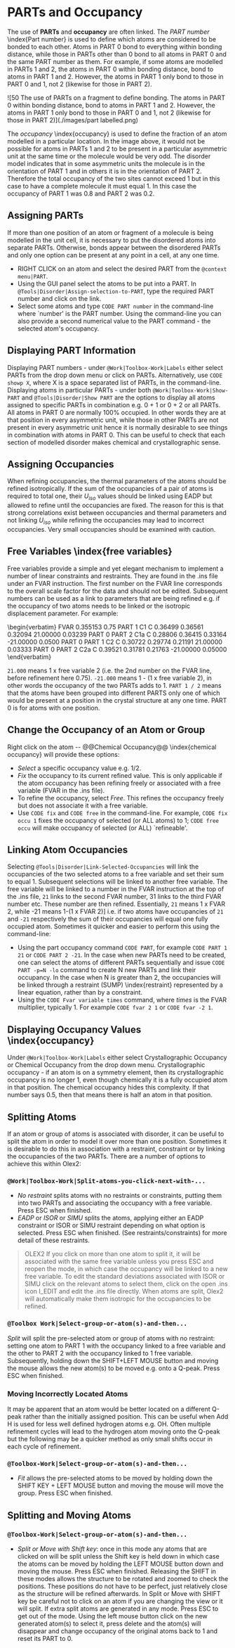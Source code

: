 # PARTs and Occupancy
The use of **PARTs** and **occupancy** are often linked.
The *PART number* \index{Part number} is used to define which atoms are considered to be bonded to each other. Atoms in PART 0 bond to everything within bonding distance, while those in PARTs other than 0 bond to all atoms in PART 0 and the same PART number as them.  For example, if some atoms are modelled in PARTs 1 and 2, the atoms in PART 0 within bonding distance, bond to atoms in PART 1 and 2. However, the atoms in PART 1 only bond to those in PART 0 and 1, not 2 (likewise for those in PART 2).

![50 The use of PARTs on a fragment to define bonding. The atoms in PART 0 within bonding distance, bond to atoms in PART 1 and 2. However, the atoms in PART 1 only bond to those in PART 0 and 1, not 2 (likewise for those in PART 2)](./images/part labelled.png)

The *occupancy* \index{occupancy} is used to define the fraction of an atom modelled in a particular location. In the image above, it would not be possible for atoms in PARTs 1 and 2 to be present in a particular asymmetric unit at the same time or the molecule would be very odd. The disorder model indicates that in some asymmetric units the molecule is in the orientation of PART 1 and in others it is in the orientation of PART 2. Therefore the total occupancy of the two sites cannot exceed 1 but in this case to have a complete molecule it must equal 1. In this case the occupancy of PART 1 was 0.8 and PART 2 was 0.2.

## Assigning PARTs
If more than one position of an atom or fragment of a molecule is being modelled in the unit cell, it is necessary to put the disordered atoms into separate PARTs. Otherwise, bonds appear between the disordered PARTs and only one option can be present at any point in a cell, at any one time.

- RIGHT CLICK on an atom and select the desired PART from the `@context menu|PART`.
- Using the GUI panel select the atoms to be put into a PART. In `@Tools|Disorder|Assign-selection-to-PART`, type the required PART number and click on the link.
- Select some atoms and type `CODE PART number` in the command-line where `number' is the PART number. Using the command-line you can also provide a second numerical value to the PART command - the selected atom's occupancy.

## Displaying PART Information
Displaying PART numbers - under `@Work|Toolbox-Work|Labels` either select PARTs from the drop down menu or click on PARTs. Alternatively, use `CODE showp X`, where X is a space separated list of PARTs, in the command-line.
Displaying atoms in particular PARTs - under both `@Work|Toolbox-Work|Show-PART` and `@Tools|Disorder|Show PART` are the options to display all atoms assigned to specific PARTs in combination e.g. 0 + 1 or 0 + 2 or all PARTs.
All atoms in PART 0 are normally 100% occupied. In other words they are at that position in every asymmetric unit, while those in other PARTs are not present in every asymmetric unit hence it is normally desirable to see things in combination with atoms in PART 0. This can be useful to check that each section of modelled disorder makes chemical and crystallographic sense.

## Assigning Occupancies
When refining occupancies, the thermal parameters of the atoms should be refined isotropically. If the sum of the occupancies of a pair of atoms is required to total one, their $U_{iso}$ values should be linked using EADP but allowed to refine until the occupancies are fixed. The reason for this is that strong correlations exist between occupancies and thermal parameters and not linking $U_{iso}$ while refining the occupancies may lead to incorrect occupancies. Very small occupancies should be examined with caution.

## Free Variables \index{free variables}
Free variables provide a simple and yet elegant mechanism to implement a number of linear constraints and restraints. They are found in the .ins file under an FVAR instruction. The first number on the FVAR line corresponds to the overall scale factor for the data and should not be edited. Subsequent numbers can be used as a link to parameters that are being refined e.g. if the occupancy of two atoms needs to be linked or the isotropic displacement parameter.
For example:

\begin{verbatim}
FVAR 0.355153 0.75
PART 1
C1 C 0.36499 0.36561 0.32094 21.00000 0.03239
PART 0
PART 2
C1a C 0.28806 0.36415 0.33164 -21.00000 0.0500
PART 0
PART 1
C2 C 0.30722 0.29774 0.21191 21.00000 0.03333
PART 0
PART 2
C2a C 0.39521 0.31781 0.21763 -21.00000 0.05000
\end{verbatim}

`21.000` means 1 x free variable 2 (i.e. the 2nd number on the FVAR line, before refinement here 0.75). `-21.000` means 1 - (1 x free variable 2), in other words the occupancy of the two PARTs adds to 1.
`PART 1 / 2` means that the atoms have been grouped into different PARTS only one of which would be present at a position in the crystal structure at any one time. PART 0 is for atoms with one position.

## Change the Occupancy of an Atom or Group
Right click on the atom -- @@Chemical Occupancy@@ \index{chemical occupancy} will provide these options:

- *Select* a specific occupancy value e.g. $1/2$.
- *Fix* the occupancy to its current refined value. This is only applicable if the atom occupancy has been refining freely or associated with a free variable (FVAR in the .ins file).
- To refine the occupancy, select *Free*. This refines the occupancy freely but does not associate it with a free variable.
- Use `CODE fix` and `CODE free` in the command-line. For example, `CODE fix occu 1` fixes the occupancy of selected (or ALL atoms) to 1; `CODE free occu` will make occupancy of selected (or ALL) `refineable'.

## Linking Atom Occupancies
Selecting `@Tools|Disorder|Link-Selected-Occupancies` will link the occupancies of the two selected atoms to a free variable and set their sum to equal 1. Subsequent selections will be linked to another free variable.
The free variable will be linked to a number in the FVAR instruction at the top of the .ins file, `21` links to the second FVAR number, 31 links to the third FVAR number etc. These number are then refined. Essentially, `21` means 1 x FVAR 2, while -21 means 1-(1 x FVAR 2)] i.e. if two atoms have occupancies of `21` and `-21` respectively the sum of their occupancies will equal one fully occupied atom.
Sometimes it quicker and easier to perform this using the command-line:

- Using the part occupancy command `CODE PART`, for example `CODE PART 1 21` or `CODE PART 2 -21`. In the case when new PARTs need to be created, one can select the atoms of different PARTs sequentially and issue `CODE PART -p=N -lo` command to create N new PARTs and link their occupancy. In the case when N is greater than 2, the occupancies will be linked through a restraint (SUMP) \index{restraint} represented by a linear equation, rather than by a constraint.
- Using the `CODE Fvar variable times` command, where *times* is the FVAR multiplier, typically 1. For example `CODE fvar 2 1` or `CODE fvar -2 1`.

## Displaying Occupancy Values \index{occupancy}
Under `@Work|Toolbox-Work|Labels` either select Crystallographic Occupancy or Chemical Occupancy from the drop down menu. Crystallographic occupancy - if an atom is on a symmetry element, then its crystallographic occupancy is no longer 1, even though chemically it is a fully occupied atom in that position. The chemical occupancy hides this complexity. If that number says 0.5, then that means there is half an atom in that position.

## Splitting Atoms
If an atom or group of atoms is associated with disorder, it can be useful to split the atom in order to model it over more than one position. Sometimes it is desirable to do this in association with a restraint, constraint or by linking the occupancies of the two PARTs. There are a number of options to achieve this within Olex2:

### `@Work|Toolbox-Work|Split-atoms-you-click-next-with-...`

- *No restraint* splits atoms with no restraints or constraints, putting them into two PARTs and associating the occupancy with a free variable. Press ESC when finished.
- *EADP* or *ISOR* or *SIMU* splits the atoms, applying either an EADP constraint or ISOR or SIMU restraint depending on what option is selected. Press ESC when finished. (See restraints/constraints) for more detail of these restraints.

>OLEX2 If you click on more than one atom to split it, it will be associated with the same free variable unless you press ESC and reopen the mode, in which case the occupancy will be linked to a new free variable. To edit the standard deviations associated with ISOR or SIMU click on the relevant atoms to select them, click on the open .ins icon I_EDIT and edit the .ins file directly. When atoms are split, Olex2 will automatically make them isotropic for the occupancies to be refined.

### `@Toolbox Work|Select-group-or-atom(s)-and-then...`
*Split* will split the pre-selected atom or group of atoms with no restraint: setting one atom to PART 1 with the occupancy linked to a free variable and the other to PART 2 with the occupancy linked to 1 free variable. Subsequently, holding down the SHIFT+LEFT MOUSE button and moving the mouse allows the new atom(s) to be moved e.g. onto a Q-peak. Press ESC when finished.

### Moving Incorrectly Located Atoms
It may be apparent that an atom would be better located on a different Q-peak rather than the initially assigned position. This can be useful when Add H is used for less well defined hydrogen atoms e.g. OH. Often multiple refinement cycles will lead to the hydrogen atom moving onto the Q-peak but the following may be a quicker method as only small shifts occur in each cycle of refinement.

### `@Toolbox-Work|Select-group-or-atom(s)-and-then...`

- *Fit* allows the pre-selected atoms to be moved by holding down the SHIFT KEY + LEFT MOUSE button and moving the mouse will move the group. Press ESC when finished.

## Splitting and Moving Atoms

### `@Toolbox-Work|Select-group-or-atom(s)-and-then...`

- *Split or Move with Shift key*: once in this mode any atoms that are clicked on will be split unless the Shift key is held down in which case the atoms can be moved by holding the LEFT MOUSE button down and moving the mouse. Press ESC when finished.
Releasing the SHIFT in these modes allows the structure to be rotated and zoomed to check the positions. These positions do not have to be perfect, just relatively close as the structure will be refined afterwards. In Split or Move with SHIFT key be careful not to click on an atom if you are changing the view or it will split. If extra split atoms are generated in any mode. Press ESC to get out of the mode. Using the left mouse button click on the new generated atom(s) to select it, press delete and the atom(s) will disappear and change occupancy of the original atoms back to 1 and reset its PART to 0.
